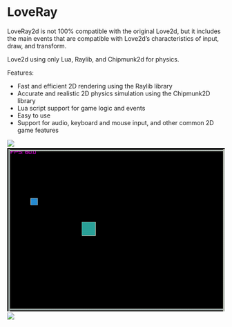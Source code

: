 # LoveRay
LoveRay2d is not 100% compatible with the original Love2d, but it includes the main events that are compatible with Love2d’s characteristics of input, draw, and transform. 

Love2d using only Lua, Raylib, and Chipmunk2d for physics.

Features:

- Fast and efficient 2D rendering using the Raylib library
- Accurate and realistic 2D physics simulation using the Chipmunk2D library
- Lua script support for game logic and events
- Easy to use 
- Support for audio, keyboard and mouse input, and other common 2D game features

<img src="https://raw.githubusercontent.com/akadjoker/LoveRay/main/001.gif">
<img src="https://raw.githubusercontent.com/akadjoker/LoveRay/main/002.gif">
<img src="https://raw.githubusercontent.com/akadjoker/LoveRay/main/003.gif">
